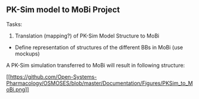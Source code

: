 ## PK-Sim model to MoBi Project
Tasks:
1. Translation (mapping?) of PK-Sim Model Structure to MoBi
- Define representation of structures of the different BBs in MoBi (use mockups)

A PK-Sim simulation transferred to MoBi will result in following structure:

[[https://github.com/Open-Systems-Pharmacology/OSMOSES/blob/master/Documentation/Figures/PKSim_to_MoBi.png]]
